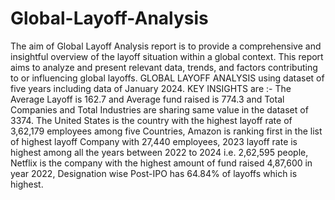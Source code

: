 # Global-Layoff-Analysis
The aim of Global Layoff Analysis report is to provide a comprehensive and insightful overview of the layoff situation within a global context. This report aims to analyze and present relevant data, trends, and factors contributing to or influencing global layoffs.
GLOBAL LAYOFF ANALYSIS using dataset of five years including data of January 2024.
KEY INSIGHTS are :-
The Average Layoff is 162.7 and Average fund raised is 774.3 and Total Companies and Total Industries are sharing same value in the dataset of 3374.
The United States is the country with the highest layoff rate of 3,62,179 employees among five Countries, Amazon is ranking first in the list of highest layoff Company with 27,440 employees, 2023 layoff rate is highest among all the years between 2022 to 2024 i.e. 2,62,595 people, Netflix is the company with the highest amount of fund raised 4,87,600 in year 2022, Designation wise Post-IPO has 64.84% of layoffs which is highest.
